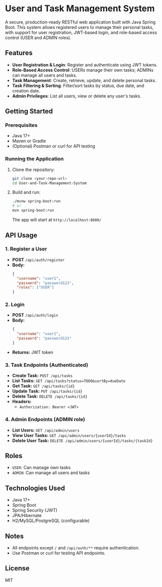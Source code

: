 # User and Task Management System

A secure, production-ready RESTful web application built with Java Spring Boot. This system allows registered users to manage their personal tasks, with support for user registration, JWT-based login, and role-based access control (USER and ADMIN roles).

## Features

- **User Registration & Login**: Register and authenticate using JWT tokens.
- **Role-Based Access Control**: USERs manage their own tasks; ADMINs can manage all users and tasks.
- **Task Management**: Create, retrieve, update, and delete personal tasks.
- **Task Filtering & Sorting**: Filter/sort tasks by status, due date, and creation date.
- **Admin Privileges**: List all users, view or delete any user's tasks.

## Getting Started

### Prerequisites
- Java 17+
- Maven or Gradle
- (Optional) Postman or curl for API testing

### Running the Application

1. Clone the repository:
   ```sh
   git clone <your-repo-url>
   cd User-and-Task-Management-System
   ```
2. Build and run:
   ```sh
   ./mvnw spring-boot:run
   # or
   mvn spring-boot:run
   ```
   The app will start at `http://localhost:8080/`

## API Usage

### 1. Register a User
- **POST** `/api/auth/register`
- **Body:**
  ```json
  {
    "username": "user1",
    "password": "password123",
    "roles": ["USER"]
  }
  ```

### 2. Login
- **POST** `/api/auth/login`
- **Body:**
  ```json
  {
    "username": "user1",
    "password": "password123"
  }
  ```
- **Returns:** JWT token

### 3. Task Endpoints (Authenticated)
- **Create Task:** `POST /api/tasks`
- **List Tasks:** `GET /api/tasks?status=TODO&sortBy=dueDate`
- **Get Task:** `GET /api/tasks/{id}`
- **Update Task:** `PUT /api/tasks/{id}`
- **Delete Task:** `DELETE /api/tasks/{id}`
- **Headers:**
  - `Authorization: Bearer <JWT>`

### 4. Admin Endpoints (ADMIN role)
- **List Users:** `GET /api/admin/users`
- **View User Tasks:** `GET /api/admin/users/{userId}/tasks`
- **Delete User Task:** `DELETE /api/admin/users/{userId}/tasks/{taskId}`

## Roles
- `USER`: Can manage own tasks
- `ADMIN`: Can manage all users and tasks

## Technologies Used
- Java 17+
- Spring Boot
- Spring Security (JWT)
- JPA/Hibernate
- H2/MySQL/PostgreSQL (configurable)

## Notes
- All endpoints except `/` and `/api/auth/**` require authentication.
- Use Postman or curl for testing API endpoints.

## License
MIT
